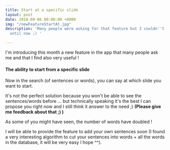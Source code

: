 ```yaml
---
title: Start at a specific slide
layout: post
date: 2018-09-06 00:00:00 +0000
img: "/newFeatureStartAt.jpg"
description: 'Many people were asking for that feature but I couldn''t make it ..
  until now ;) '

---
```

I'm introducing this month a new feature in the app that many people ask me and that I find also very useful ! 

#### The ability to start from a specific slide

Now in the search (of sentences or words), you can say at which slide you want to start.

It's not the perfect solution because you won't be able to see the sentences/words before ... but technically speaking it's the best I can propose you right now and I still think it answer to the need ;) **(Please give me feedback about that ;) )**

As some of you might have seen, the number of words have doubled !

I will be able to provide the feature to add your own sentences soon (I found a very interesting algorithm to cut your sentences into words + all the words in the database, it will be very easy I hope ^^).

 